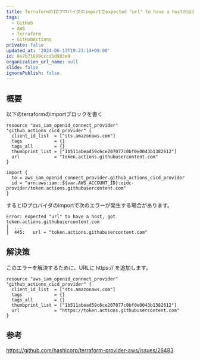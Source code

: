 ```yaml
---
title: TerraformのIDプロバイダのimportでexpected "url" to have a hostが出る
tags:
  - GitHub
  - AWS
  - Terraform
  - GitHubActions
private: false
updated_at: '2024-06-13T19:23:14+09:00'
id: 8e7b71699cccd1d983e9
organization_url_name: null
slide: false
ignorePublish: false
---
```

## 概要

以下のterraformのimportブロックを書く
```
resource "aws_iam_openid_connect_provider" "github_actions_cicd_provider" {
  client_id_list  = ["sts.amazonaws.com"]
  tags            = {}
  tags_all        = {}
  thumbprint_list = ["1b511abead59c6ce207077c0bf0e0043b1382612"]
  url             = "token.actions.githubusercontent.com"
}

import {
  to = aws_iam_openid_connect_provider.github_actions_cicd_provider
  id = "arn:aws:iam::${var.AWS_ACCOUNT_ID}:oidc-provider/token.actions.githubusercontent.com"
}
```

するとIDプロバイダのimportで次のエラーが発生する場合があります。

```
Error: expected "url" to have a host, got token.actions.githubusercontent.com
│  ...
│  445:   url = "token.actions.githubusercontent.com"
```

## 解決策
このエラーを解決するために、URLに https:// を追加します。

```
resource "aws_iam_openid_connect_provider" "github_actions_cicd_provider" {
  client_id_list  = ["sts.amazonaws.com"]
  tags            = {}
  tags_all        = {}
  thumbprint_list = ["1b511abead59c6ce207077c0bf0e0043b1382612"]
  url             = "https://token.actions.githubusercontent.com"
}
```

## 参考
https://github.com/hashicorp/terraform-provider-aws/issues/26483
